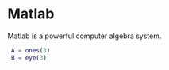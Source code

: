 # Matlab

<div class="definition">
Matlab is a powerful computer algebra system.
</div>

``` matlab
 A = ones(3)
 B = eye(3)
```
